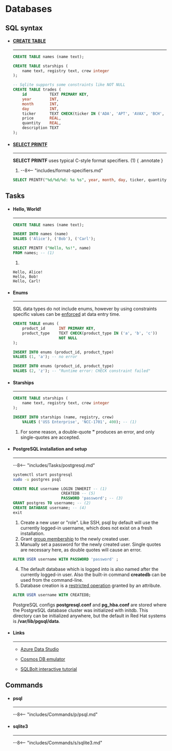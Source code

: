 # Databases


## SQL syntax

<div class="grid cards" markdown>

-   #### [CREATE TABLE](https://www.sqlite.org/lang_createtable.html)

    ---

    ```sql
    CREATE TABLE names (name text);
    ```

    ```sql
    CREATE TABLE starships (
        name text, registry text, crew integer
    );
    ```

    ```sql
    -- Sqlite supports some constraints like NOT NULL
    CREATE TABLE trades (
        id          TEXT PRIMARY KEY,
        year        INT,
        month       INT,
        day         INT,
        ticker      TEXT CHECK(ticker IN ('ADA', 'APT', 'AVAX', 'BCH', 'BTC', 'ETH', 'NEAR', 'POL', 'SOL', 'SUI', 'TIA', 'TRX', 'XLM', 'XRP')) NOT NULL,
        price       REAL,
        quantity    REAL,
        description TEXT
    );
    ```

-   #### [SELECT PRINTF](https://www.alphacodingskills.com/sqlite/notes/sqlite-func-printf.php)

    ---

    **SELECT PRINTF** uses typical C-style format specifiers. (1)
    { .annotate }

    1. 
        --8<-- "includes/format-specifiers.md"

    ```sql
    SELECT PRINTF("%d/%d/%d: %s %s", year, month, day, ticker, quantity * price) FROM trades;
    ```



</div>


## Tasks

<div class="grid cards" markdown>

-   #### Hello, World!

    ---

    ```sql
    CREATE TABLE names (name text);

    INSERT INTO names (name) 
    VALUES ('Alice'), ('Bob'), ('Carl');

    SELECT PRINTF ("Hello, %s!", name) 
    FROM names; -- (1)
    ```

    1. 
    ``` title="Output"
    Hello, Alice!
    Hello, Bob!
    Hello, Carl!
    ```

-   #### Enums

    ---

    SQL data types do not include enums, however by using constraints specific values can be [enforced](https://www.educba.com/sqlite-enum/) at data entry time. 

    ```sql 
    CREATE TABLE enums ( 
        product_id      INT PRIMARY KEY,
        product_type    TEXT CHECK(product_type IN ('a', 'b', 'c')) 
                        NOT NULL
    );

    INSERT INTO enums (product_id, product_type)
    VALUES (1, 'a'); -- no error

    INSERT INTO enums (product_id, product_type)
    VALUES (2, 'z'); -- "Runtime error: CHECK constraint failed"
    ```

-   #### Starships

    ---

    ```sql
    CREATE TABLE starships (
        name text, registry text, crew integer
    );
    ```

    ```sql
    INSERT INTO starships (name, registry, crew) 
        VALUES ('USS Enterprise', 'NCC-1701', 400); -- (1)
    ```

    1. For some reason, a double-quote **"** produces an error, and only single-quotes are accepted.

-   #### PostgreSQL installation and setup

    ---

    --8<-- "includes/Tasks/postgresql.md"

    ```sh
    systemctl start postgresql
    sudo -u postgres psql
    ```

    ```sql title="Role setup"
    CREATE ROLE username LOGIN INHERIT -- (1)
                         CREATEDB -- (5)
                         PASSWORD 'password'; -- (3)
    GRANT postgres TO username; -- (2)
    CREATE DATABASE username; -- (4)
    exit
    ```

    1. Create a new user or "role". Like SSH, psql by default will use the currently logged-in username, which does not exist on a fresh installation.
    2. Grant [group membership](https://www.postgresql.org/docs/9.5/role-membership.html) to the newly created user.
    3. Manually set a password for the newly created user. Single quotes are necessary here, as double quotes will cause an error.
    ```sql title="After role creation"
    ALTER USER username WITH PASSWORD 'password' ;
    ```
    4. The default database which is logged into is also named after the currently logged-in user. 
    Also the built-in command **createdb** can be used from the command-line.
    5. Database creation is a [restricted operation](https://www.postgresql.org/docs/9.5/role-attributes.html) granted by an attribute.
    ```sql title="After role creation"
    ALTER USER username WITH CREATEDB;
    ```

    PostgreSQL configs **postgresql.conf** and **pg_hba.conf** are stored where the PostgreSQL database cluster was initialized with initdb.
    This directory can be initialized anywhere, but the default in Red Hat systems is **/var/lib/pgsql/data**.

-   #### Links

    ---

    - [Azure Data Studio](https://docs.microsoft.com/en-us/sql/azure-data-studio/download-azure-data-studio?view=sql-server-2017)

    - [Cosmos DB emulator](https://docs.microsoft.com/en-us/azure/cosmos-db/local-emulator?tabs=ssl-netstd21)

    - [SQLBolt interactive tutorial](https://sqlbolt.com/)

</div>

## Commands

<div class="grid cards" markdown>

-   #### psql
    
    ---

    --8<-- "includes/Commands/p/psql.md"

-   #### sqlite3

    ---

    --8<-- "includes/Commands/s/sqlite3.md"

</div>
